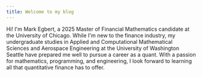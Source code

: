 ```yaml
---
title: Welcome to my blog
---
```


Hi! I'm Mark Egbert, a 2025 Master of Financial Mathematics candidate at the University of Chicago. While I'm new to the finance industry, my undergraduate studies in Applied and Computational Mathematical Sciences and Aerospace Engineering at the University of Washington Seattle have prepared me well to pursue a career as a quant. With a passion for mathematics, programming, and engineering, I look forward to learning all that quantitative finance has to offer.
